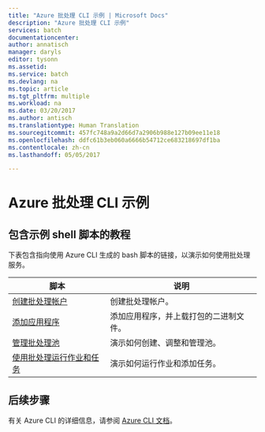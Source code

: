 ```yaml
---
title: "Azure 批处理 CLI 示例 | Microsoft Docs"
description: "Azure 批处理 CLI 示例"
services: batch
documentationcenter: 
author: annatisch
manager: daryls
editor: tysonn
ms.assetid: 
ms.service: batch
ms.devlang: na
ms.topic: article
ms.tgt_pltfrm: multiple
ms.workload: na
ms.date: 03/20/2017
ms.author: antisch
ms.translationtype: Human Translation
ms.sourcegitcommit: 457fc748a9a2d66d7a2906b988e127b09ee11e18
ms.openlocfilehash: ddfc61b3eb060a6666b54712ce683218697df1ba
ms.contentlocale: zh-cn
ms.lasthandoff: 05/05/2017

---
```


# <a name="azure-batch-cli-samples"></a>Azure 批处理 CLI 示例

## <a name="tutorials-with-sample-shell-scripts"></a>包含示例 shell 脚本的教程

下表包含指向使用 Azure CLI 生成的 bash 脚本的链接，以演示如何使用批处理服务。

| 脚本 | 说明 |
|---|---|
| [创建批处理帐户](./scripts/batch-cli-sample-create-account.md) | 创建批处理帐户。 |
| [添加应用程序](./scripts/batch-cli-sample-add-application.md) | 添加应用程序，并上载打包的二进制文件。|
| [管理批处理池](./scripts/batch-cli-sample-manage-pool.md) | 演示如何创建、调整和管理池。 |
| [使用批处理运行作业和任务](./scripts/batch-cli-sample-run-job.md) | 演示如何运行作业和添加任务。 |

## <a name="next-steps"></a>后续步骤

有关 Azure CLI 的详细信息，请参阅 [Azure CLI 文档](https://docs.microsoft.com/cli/azure/overview)。



